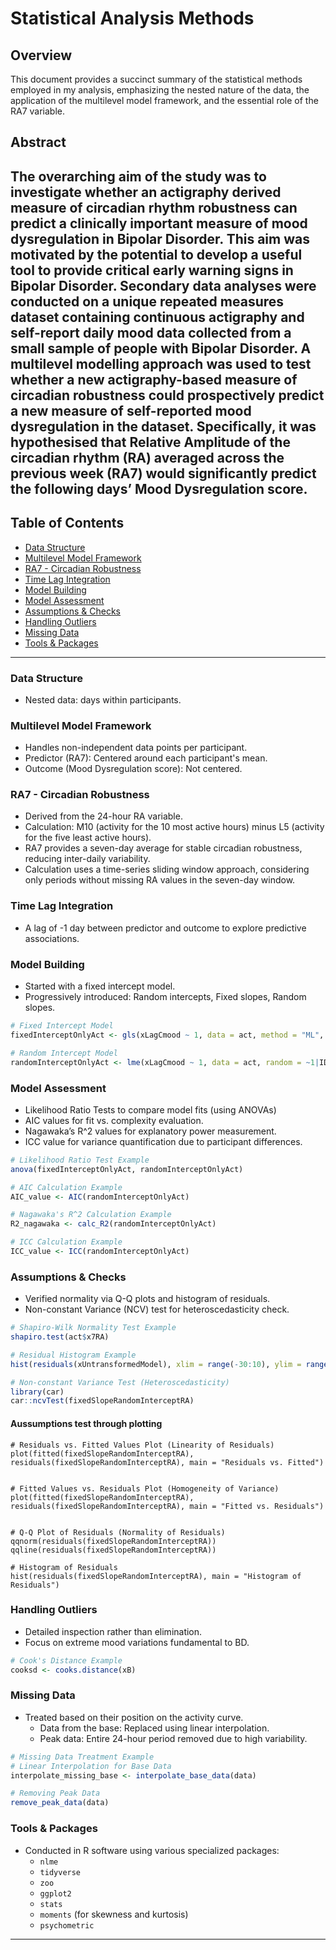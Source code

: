 # Statistical Analysis Methods

## Overview

This document provides a succinct summary of the statistical methods employed in my analysis, emphasizing the nested nature of the data, the application of the multilevel model framework, and the essential role of the RA7 variable.


## Abstract

The overarching aim of the study was to investigate whether an actigraphy
derived measure of circadian rhythm robustness can predict a clinically important measure of mood dysregulation in Bipolar Disorder. 
This aim was motivated by the potential to develop a useful tool to provide critical early warning signs in Bipolar Disorder. Secondary data analyses were conducted on a unique repeated measures dataset containing continuous actigraphy and self-report daily mood data collected from a small sample of people with Bipolar Disorder. A multilevel modelling approach was used to test whether a new actigraphy-based measure of circadian robustness could prospectively predict a new measure of self-reported mood dysregulation in the dataset. Specifically, it was hypothesised that Relative Amplitude of the circadian rhythm (RA) averaged across the previous week (RA7) would significantly predict the following days’ Mood Dysregulation score.
---

## Table of Contents

- [Data Structure](#data-structure)
- [Multilevel Model Framework](#multilevel-model-framework)
- [RA7 - Circadian Robustness](#ra7---circadian-robustness)
- [Time Lag Integration](#time-lag-integration)
- [Model Building](#model-building)
- [Model Assessment](#model-assessment)
- [Assumptions & Checks](#assumptions--checks)
- [Handling Outliers](#handling-outliers)
- [Missing Data](#missing-data)
- [Tools & Packages](#tools--packages)

---

### Data Structure
- Nested data: days within participants.

### Multilevel Model Framework
- Handles non-independent data points per participant.
- Predictor (RA7): Centered around each participant's mean.
- Outcome (Mood Dysregulation score): Not centered.

### RA7 - Circadian Robustness
- Derived from the 24-hour RA variable.
- Calculation: M10 (activity for the 10 most active hours) minus L5 (activity for the five least active hours).
- RA7 provides a seven-day average for stable circadian robustness, reducing inter-daily variability.
- Calculation uses a time-series sliding window approach, considering only periods without missing RA values in the seven-day window.

### Time Lag Integration
- A lag of -1 day between predictor and outcome to explore predictive associations.

### Model Building
- Started with a fixed intercept model.
- Progressively introduced: Random intercepts, Fixed slopes, Random slopes.

```R
# Fixed Intercept Model
fixedInterceptOnlyAct <- gls(xLagCmood ~ 1, data = act, method = "ML", na.action = na.exclude)

# Random Intercept Model
randomInterceptOnlyAct <- lme(xLagCmood ~ 1, data = act, random = ~1|ID, method = "ML", na.action = na.exclude)
```

### Model Assessment
- Likelihood Ratio Tests to compare model fits (using ANOVAs)
- AIC values for fit vs. complexity evaluation.
- Nagawaka’s R^2 values for explanatory power measurement.
- ICC value for variance quantification due to participant differences.

```R
# Likelihood Ratio Test Example
anova(fixedInterceptOnlyAct, randomInterceptOnlyAct)

# AIC Calculation Example
AIC_value <- AIC(randomInterceptOnlyAct)

# Nagawaka's R^2 Calculation Example
R2_nagawaka <- calc_R2(randomInterceptOnlyAct)

# ICC Calculation Example
ICC_value <- ICC(randomInterceptOnlyAct)

```


### Assumptions & Checks
- Verified normality via Q-Q plots and histogram of residuals.
- Non-constant Variance (NCV) test for heteroscedasticity check.

```R
# Shapiro-Wilk Normality Test Example
shapiro.test(act$x7RA)

# Residual Histogram Example
hist(residuals(xUntransformedModel), xlim = range(-30:10), ylim = range(0:200))

# Non-constant Variance Test (Heteroscedasticity)
library(car)
car::ncvTest(fixedSlopeRandomInterceptRA)
```

#### Aussumptions test through plotting
```{r}
# Residuals vs. Fitted Values Plot (Linearity of Residuals)
plot(fitted(fixedSlopeRandomInterceptRA), residuals(fixedSlopeRandomInterceptRA), main = "Residuals vs. Fitted")


# Fitted Values vs. Residuals Plot (Homogeneity of Variance)
plot(fitted(fixedSlopeRandomInterceptRA), residuals(fixedSlopeRandomInterceptRA), main = "Fitted vs. Residuals")


# Q-Q Plot of Residuals (Normality of Residuals)
qqnorm(residuals(fixedSlopeRandomInterceptRA))
qqline(residuals(fixedSlopeRandomInterceptRA))

# Histogram of Residuals
hist(residuals(fixedSlopeRandomInterceptRA), main = "Histogram of Residuals")

```



### Handling Outliers
- Detailed inspection rather than elimination.
- Focus on extreme mood variations fundamental to BD.

```R
# Cook's Distance Example
cooksd <- cooks.distance(xB)
```

### Missing Data
- Treated based on their position on the activity curve.
  - Data from the base: Replaced using linear interpolation.
  - Peak data: Entire 24-hour period removed due to high variability.

```R
# Missing Data Treatment Example
# Linear Interpolation for Base Data
interpolate_missing_base <- interpolate_base_data(data)

# Removing Peak Data
remove_peak_data(data)

```

### Tools & Packages
- Conducted in R software using various specialized packages:
  - `nlme`
  - `tidyverse`
  - `zoo`
  - `ggplot2`
  - `stats`
  - `moments` (for skewness and kurtosis)
  - `psychometric`

---


